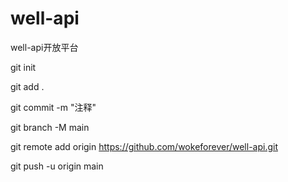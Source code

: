 # well-api
well-api开放平台

git init 

git add .

git commit -m "注释"

git branch -M main

git remote add origin https://github.com/wokeforever/well-api.git

git push -u origin main
